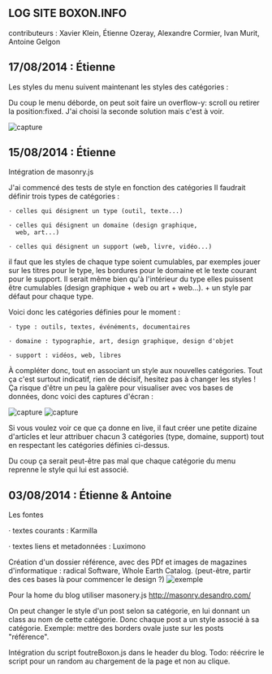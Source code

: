 LOG SITE BOXON.INFO
--------------------
contributeurs : Xavier Klein, Étienne Ozeray, Alexandre Cormier, Ivan Murit, Antoine Gelgon

## 17/08/2014 : Étienne

Les styles du menu suivent maintenant les styles des catégories :


Du coup le menu déborde, on peut soit faire un overflow-y: scroll ou retirer la position:fixed. J'ai choisi la seconde solution mais c'est à voir.

![capture](http://etienneozeray.fr/bordel/boxon3.png)

## 15/08/2014 : Étienne

Intégration de masonry.js

J'ai commencé des tests de style en fonction des catégories
Il faudrait définir trois types de catégories :

	· celles qui désignent un type (outil, texte...)
	
	· celles qui désignent un domaine (design graphique,
	  web, art...)
	  
	· celles qui désignent un support (web, livre, vidéo...)
	
il faut que les styles de chaque type soient cumulables, par exemples jouer sur les titres pour le type, les bordures pour le domaine et le texte courant pour le support. Il serait même bien qu'à l'intérieur du type elles puissent être cumulables (design graphique + web ou art + web...). + un style par défaut pour chaque type.

Voici donc les catégories définies pour le moment :

	· type : outils, textes, événéments, documentaires
	 
	· domaine : typographie, art, design graphique, design d'objet
	 
	· support : vidéos, web, libres
	 
À compléter donc, tout en associant un style aux nouvelles catégories.
Tout ça c'est surtout indicatif, rien de décisif, hesitez pas à changer les styles !
Ça risque d'être un peu la galère pour visualiser avec vos bases de données, donc voici des captures d'écran :

![capture](http://etienneozeray.fr/bordel/boxon1_2.png)
![capture](http://etienneozeray.fr/bordel/boxon2_2.png)

Si vous voulez voir ce que ça donne en live, il faut créer une petite dizaine d'articles et leur attribuer chacun 3 catégories (type, domaine, support) tout en respectant les catégories définies ci-dessus.

Du coup ça serait peut-être pas mal que chaque catégorie du menu reprenne le style qui lui est associé.


## 03/08/2014 : Étienne & Antoine

Les fontes

· textes courants : Karmilla

· textes liens et metadonnées : Luximono

Création d'un dossier référence, avec des PDf et images de magazines d'informatique :
radical Software, Whole Earth Catalog.
(peut-être, partir des ces bases là pour commencer le design ?)
![exemple](http://scri.ch/nie.png)

Pour la home du blog utiliser masonery.js http://masonry.desandro.com/

On peut changer le style d'un post selon sa catégorie,
en lui donnant un class au nom de cette catégorie.
Donc chaque post a un style associé à sa catégorie.
Exemple: mettre des borders ovale juste sur les posts "référence".

Intégration du script foutreBoxon.js dans le header du blog.
  Todo: réécrire le script pour un random au chargement de la page et non au clique.
